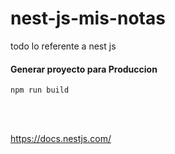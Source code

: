 # nest-js-mis-notas
todo lo referente a nest js



#### Generar proyecto para Produccion
```
npm run build
```

<br/>

</br>

https://docs.nestjs.com/
